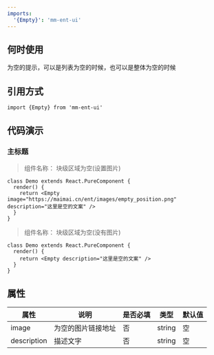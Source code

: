 ```yaml
---
imports:
  '{Empty}': 'mm-ent-ui'
---
```


## 何时使用

为空的提示，可以是列表为空的时候，也可以是整体为空的时候

## 引用方式

```render javascript
import {Empty} from 'mm-ent-ui'
```

## 代码演示

### 主标题

> 组件名称： 块级区域为空(设置图片)

```render html
class Demo extends React.PureComponent {
  render() {
    return <Empty image="https://maimai.cn/ent/images/empty_position.png" description="这里是空的文案" />
  }
}
```

> 组件名称： 块级区域为空(没有图片)

```render html
class Demo extends React.PureComponent {
  render() {
    return <Empty description="这里是空的文案" />
  }
}
```

## 属性

| 属性        | 说明               | 是否必填 | 类型   | 默认值 |
| ----------- | ------------------ | -------- | ------ | ------ |
| image       | 为空的图片链接地址 | 否       | string | 空     |
| description | 描述文字           | 否       | string | 空     |
